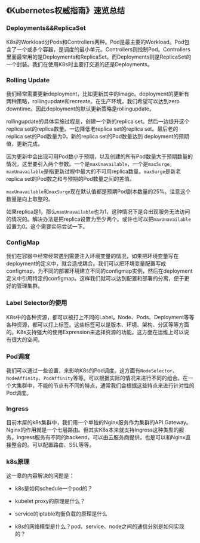 ## 《Kubernetes权威指南》速览总结

### Deployments&&ReplicaSet

K8s的Workload分Pods和Controllers两种。Pod是最主要的Workload。Pod包含了一个或多个容器，是调度的最小单元。Controllers则控制Pod。Controllers里面最常用的是Deployments和ReplicaSet。而Deployments则是ReplicaSet的一个封装。我们在使用K8s时主要打交道的还是Deployments。


### Rolling Update

我们经常需要更新deployment，比如更新其中的image。deployment的更新有两种策略，rollingupdate和recreate。在生产环境，我们希望可以达到zero downtime。因此deployment的默认更新策略是rollingupdate。

rollingupdate的具体实施过程是，创建一个新的replica set。然后一边提升这个replica set的replica数量。一边降低老replica set的replica set。最后老的replica set的Pod数量为0，新的replica set的Pod数量达到
deployment的预期值，更新完成。

因为更新中会出现可用Pod数小于预期，以及创建的所有Pod数量大于预期数量的情况，这里要引入两个参数。一个是`maxUnavailable`，一个是`maxSurge`。`maxUnavailable`是指更新过程中最大的不可用replica数量。`maxSurge`是新老replica set的Pod数之和与预期的Pod数量之间的差值。


`maxUnavailable`和`maxSurge`现在默认值都是预期Pod副本数量的25%。注意这个数量是向上取整的。

如果replica是1，那么`maxUnavailable`也为1，这种情况下是会出现服务无法访问的情况的。解决办法是把replica设置为至少两个。或许也可以把`maxUnavailable`设置为0。这个需要实际尝试一下。

### ConfigMap

我们在容器中经常经常遇到需要注入环境变量的情况，如果把环境变量写在deployment的定义中，就会造成耦合。我们可以把环境变量配置写成configmap，为不同的部署环境建立不同的configmap实例，然后在deployment定义中引用特定的configmap。这样我们就可以达到配置和部署的分离，便于更好的管理集群。

### Label Selector的使用

K8s中的各种资源，都可以被打上不同的Label。Node、Pods、Deployment等等各种资源，都可以打上标签。这些标签可以是版本、环境、架构、分区等等方面的。K8s支持强大的使用Expression来选择资源的功能。这方面在运维上可以说有很大的空间。

### Pod调度

我们可以通过一些设置，来影响K8s的Pod调度。这方面有`NodeSelector`、`NodeAffinity`、`PodAffinity`等等。可以根据实际的情况来进行不同的组合。在一个大集群中，不能的节点有不同的特点，通常我们会根据这些特点来进行针对性的Pod调度。

### Ingress

目前木犀的k8s集群中，我们用一个单独的Nginx服务作为集群的API Gateway。Nginx的作用就是一个七层路由。但其实K8s本来就支持Ingress这种类型的服务。Ingress服务有不同的backend，可以由云服务商提供，也是可以和Nginx直接整合的。可以配置路由、SSL等等。


### k8s原理

这一章的内容解决的问题是：

+ k8s是如何schedule一个pod的？

+ kubelet proxy的原理是什么？

+ service的iptable均衡负载的原理是什么

+ k8s的网络模型是什么？pod、service、node之间的通信分别是如何实现的？